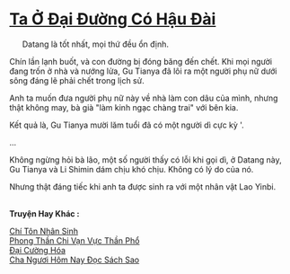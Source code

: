 <a href="https://truyentiki.com/ta-o-dai-duong-co-hau-dai.33804/" title="Ta Ở Đại Đường Có Hậu Đài"><h1>Ta Ở Đại Đường Có Hậu Đài</h1></a><div style="display:table"><img align="right" style="float: left; padding: 10px;" src="https://truyentiki.com/images/story/200x260/33804.jpg" alt="">Datang là tốt nhất, mọi thứ đều ổn định. <p></p> Chín lần lạnh buốt, và con đường bị đóng băng đến chết. Khi mọi người đang trốn ở nhà và nướng lửa, Gu Tianya đã lôi ra một người phụ nữ dưới sông đáng lẽ phải chết trong lịch sử. <p></p> Anh ta muốn đưa người phụ nữ này về nhà làm con dâu của mình, nhưng thật không may, bà già "làm kinh ngạc chàng trai" với bên kia. <p></p> Kết quả là, Gu Tianya mười lăm tuổi đã có một người dì cực kỳ &#39;. <p></p> ... <p></p> Không ngừng hỏi bà lão, một số người thấy có lỗi khi gọi dì, ở Datang này, Gu Tianya và Li Shimin dám chịu khó chịu. Không có lý do của nó. <p></p> Nhưng thật đáng tiếc khi anh ta được sinh ra với một nhân vật Lao Yinbi.</div><p><br><b>Truyện Hay Khác :</b></p><a href="https://truyentiki.com/chi-ton-nhan-sinh.33803/" alt="Chí Tôn Nhân Sinh">Chí Tôn Nhân Sinh</a><br/><a href="https://www.scoop.it/topic/nownovels/p/4118899038/2020/06/05/truyen-phong-than-chi-van-vuc-than-pho" alt="Phong Thần Chi Vạn Vực Thần Phổ">Phong Thần Chi Vạn Vực Thần Phổ</a><br/><a href="https://www.flickr.com/photos/188164041@N05/49981065971/" alt="Đại Cường Hóa">Đại Cường Hóa</a><br/><a href="https://github.com/nownovels/top500/tree/master/truyenhay/33906/" alt="Cha Ngươi Hôm Nay Đọc Sách Sao">Cha Ngươi Hôm Nay Đọc Sách Sao</a><br/>